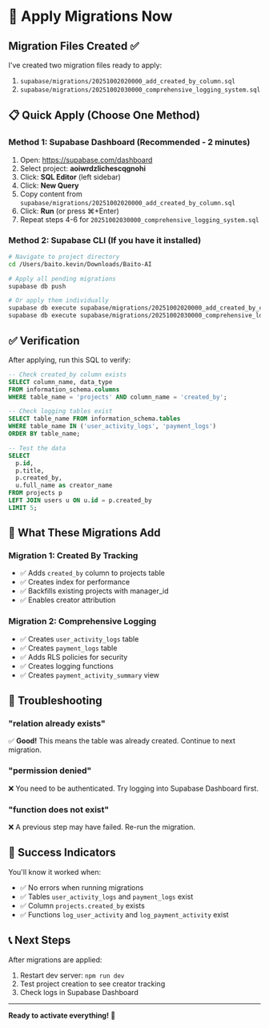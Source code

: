 # 🚀 Apply Migrations Now

## Migration Files Created ✅

I've created two migration files ready to apply:

1. `supabase/migrations/20251002020000_add_created_by_column.sql`
2. `supabase/migrations/20251002030000_comprehensive_logging_system.sql`

## 📋 Quick Apply (Choose One Method)

### Method 1: Supabase Dashboard (Recommended - 2 minutes)

1. Open: https://supabase.com/dashboard
2. Select project: **aoiwrdzlichescqgnohi**
3. Click: **SQL Editor** (left sidebar)
4. Click: **New Query**
5. Copy content from `supabase/migrations/20251002020000_add_created_by_column.sql`
6. Click: **Run** (or press ⌘+Enter)
7. Repeat steps 4-6 for `20251002030000_comprehensive_logging_system.sql`

### Method 2: Supabase CLI (If you have it installed)

```bash
# Navigate to project directory
cd /Users/baito.kevin/Downloads/Baito-AI

# Apply all pending migrations
supabase db push

# Or apply them individually
supabase db execute supabase/migrations/20251002020000_add_created_by_column.sql
supabase db execute supabase/migrations/20251002030000_comprehensive_logging_system.sql
```

## ✅ Verification

After applying, run this SQL to verify:

```sql
-- Check created_by column exists
SELECT column_name, data_type
FROM information_schema.columns
WHERE table_name = 'projects' AND column_name = 'created_by';

-- Check logging tables exist
SELECT table_name FROM information_schema.tables
WHERE table_name IN ('user_activity_logs', 'payment_logs')
ORDER BY table_name;

-- Test the data
SELECT
  p.id,
  p.title,
  p.created_by,
  u.full_name as creator_name
FROM projects p
LEFT JOIN users u ON u.id = p.created_by
LIMIT 5;
```

## 🎯 What These Migrations Add

### Migration 1: Created By Tracking
- ✅ Adds `created_by` column to projects table
- ✅ Creates index for performance
- ✅ Backfills existing projects with manager_id
- ✅ Enables creator attribution

### Migration 2: Comprehensive Logging
- ✅ Creates `user_activity_logs` table
- ✅ Creates `payment_logs` table
- ✅ Adds RLS policies for security
- ✅ Creates logging functions
- ✅ Creates `payment_activity_summary` view

## 🐛 Troubleshooting

### "relation already exists"
✅ **Good!** This means the table was already created. Continue to next migration.

### "permission denied"
❌ You need to be authenticated. Try logging into Supabase Dashboard first.

### "function does not exist"
❌ A previous step may have failed. Re-run the migration.

## 🎉 Success Indicators

You'll know it worked when:
- ✅ No errors when running migrations
- ✅ Tables `user_activity_logs` and `payment_logs` exist
- ✅ Column `projects.created_by` exists
- ✅ Functions `log_user_activity` and `log_payment_activity` exist

## 📞 Next Steps

After migrations are applied:
1. Restart dev server: `npm run dev`
2. Test project creation to see creator tracking
3. Check logs in Supabase Dashboard

---

**Ready to activate everything!** 🚀
